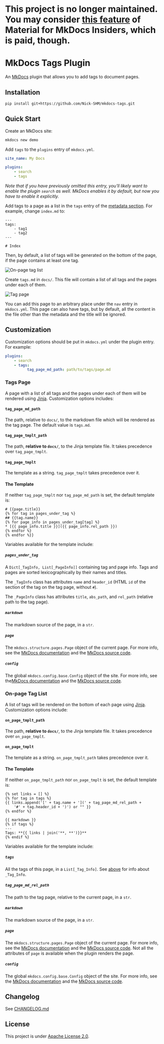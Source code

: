 # This project is no longer maintained. You may consider [this feature](https://squidfunk.github.io/mkdocs-material/setup/setting-up-tags/) of Material for MkDocs Insiders, which is paid, though.

# MkDocs Tags Plugin

An [MkDocs](https://www.mkdocs.org) plugin that allows you to add tags to document pages.

## Installation

```bash
pip install git+https://github.com/Nick-SHM/mkdocs-tags.git
```

## Quick Start

Create an MkDocs site:

```bash
mkdocs new demo
```

Add `tags` to the `plugins` entry of `mkdocs.yml`.

```yaml
site_name: My Docs

plugins:
    - search
    - tags
```

_Note that if you have previously omitted this entry, you'll likely want to enable the plugin `search` as well. MkDocs enables it by default, but now you have to enable it explicitly._

Add tags to a page as a list in the `tags` entry of the [metadata section](https://www.mkdocs.org/user-guide/writing-your-docs/#meta-data). For example, change `index.md` to:

```
---
tags:
    - tag1
    - tag2
---

# Index
```

Then, by default, a list of tags will be generated on the bottom of the page, if the page contains at least one tag.

![On-page tag list](img/demo-index.png)

Create `tags.md` in `docs/`. This file will contain a list of all tags and the pages under each of them.

![Tag page](img/demo-tag-page.png)

You can add this page to an arbitrary place under the `nav` entry in `mkdocs.yml`. This page can also have tags, but by default, all the content in the file other than the metadata and the title will be ignored.

## Customization

Customization options should be put in `mkdocs.yml` under the plugin entry. For example:

```yaml
plugins:
    - search
    - tags:
          tag_page_md_path: path/to/tags/page.md
```

### Tags Page

A page with a list of all tags and the pages under each of them will be rendered using [Jinja](https://jinja.palletsprojects.com). Customization options includes:

#### `tag_page_md_path`

The path, relative to `docs/`, to the markdown file which will be rendered as the tag page. The default value is `tags.md`.

#### `tag_page_tmplt_path`

The path, **relative to `docs/`**, to the Jinja template file. It takes precedence over `tag_page_tmplt`.

#### `tag_page_tmplt`

The template as a string. `tag_page_tmplt` takes precedence over it.

#### The Template

If neither `tag_page_tmplt` nor `tag_page_md_path` is set, the default template is:

```jinja
# {{page.title}}
{% for tag in pages_under_tag %}
## {{tag.name}}
{% for page_info in pages_under_tag[tag] %}
* [{{ page_info.title }}]({{ page_info.rel_path }})
{% endfor %}
{% endfor %}}
```

Variables available for the template include:

##### `pages_under_tag`

A `Dict[_TagInfo, List[_PageInfo]]` containing tag and page info. Tags and pages are sorted lexicographically by their names and titles.

The `_TagInfo` class has attributes `name` and `header_id` (HTML `id` of the section of the tag on the tag page, without `#`).

The `_PageInfo` class has attributes `title`, `abs_path`, and `rel_path` (relative path to the tag page).

##### `markdown`

The markdown source of the page, in a `str`.

##### `page`

The `mkdocs.structure.pages.Page` object of the current page. For more info, see the [MkDocs documentation](https://www.mkdocs.org/user-guide/custom-themes/#page) and the [MkDocs source code](https://github.com/mkdocs/mkdocs/blob/master/mkdocs/structure/pages.py).

##### `config`

The global `mkdocs.config.base.Config` object of the site. For more info, see the[MkDocs documentation](https://www.mkdocs.org/user-guide/custom-themes/#config) and the [MkDocs source code](https://github.com/mkdocs/mkdocs/blob/master/mkdocs/config/base.py).

### On-page Tag List

A list of tags will be rendered on the bottom of each page using [Jinja](https://jinja.palletsprojects.com). Customization options include:

#### `on_page_tmplt_path`

The path, **relative to `docs/`**, to the Jinja template file. It takes precedence over `on_page_tmplt`.

#### `on_page_tmplt`

The template as a string. `on_page_tmplt_path` takes precedence over it.

#### The Template

If neither `on_page_tmplt_path` nor `on_page_tmplt` is set, the default template is:

```jinja
{% set links = [] %}
{% for tag in tags %}
{{ links.append('[' + tag.name + '](' + tag_page_md_rel_path +
    '#' + tag.header_id + ')') or "" }}
{% endfor %}

{{ markdown }}
{% if tags %}
---
Tags: **{{ links | join('**, **')}}**
{% endif %}
```

Variables available for the template include:

##### `tags`

All the tags of this page, in a `List[_Tag_Info]`. See [above](#pages_under_tag) for info about `_Tag_Info`.

##### `tag_page_md_rel_path`

The path to the tag page, relative to the current page, in a `str`.

##### `markdown`

The markdown source of the page, in a `str`.

##### `page`

The `mkdocs.structure.pages.Page` object of the current page. For more info, see the [MkDocs documentation](https://www.mkdocs.org/user-guide/custom-themes/#page) and the [MkDocs source code](https://github.com/mkdocs/mkdocs/blob/master/mkdocs/structure/pages.py). Not all the attributes of `page` is available when the plugin renders the page.

##### `config`

The global `mkdocs.config.base.Config` object of the site. For more info, see the [MkDocs documentation](https://www.mkdocs.org/user-guide/custom-themes/#config) and the [MkDocs source code](https://github.com/mkdocs/mkdocs/blob/master/mkdocs/config/base.py).

## Changelog

See [CHANGELOG.md](CHANGELOG.md)

## License

This project is under [Apache License 2.0](LICENSE).
